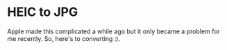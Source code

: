 # HEIC to JPG
Apple made this complicated a while ago but it only became a problem for me recently. So, here's to converting :).
